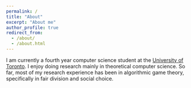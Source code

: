 ```yaml
---
permalink: /
title: "About"
excerpt: "About me"
author_profile: true
redirect_from: 
  - /about/
  - /about.html
---
```


I am currently a fourth year computer science student at the [University of Toronto](https://www.utoronto.ca). I enjoy doing research mainly in theoretical computer science. So far, most of my research experience has been in algorithmic game theory, specifically in fair division and social choice. 
